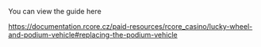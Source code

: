 You can view the guide here

https://documentation.rcore.cz/paid-resources/rcore_casino/lucky-wheel-and-podium-vehicle#replacing-the-podium-vehicle